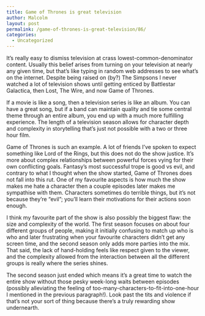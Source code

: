 ```yaml
---
title: Game of Thrones is great television
author: Malcolm
layout: post
permalink: /game-of-thrones-is-great-television/86/
categories:
  - Uncategorized
---
```

It&#8217;s really easy to dismiss television at crass lowest-common-denominator content. Usually this belief arises from turning on your television at nearly any given time, but that&#8217;s like typing in random web addresses to see what&#8217;s on the internet. Despite being raised on (by?) The Simpsons I never watched a lot of television shows until getting enticed by Battlestar Galactica, then Lost, The Wire, and now Game of Thrones.

If a movie is like a song, then a television series is like an album. You can have a great song, but if a band can maintain quality and tie some central theme through an entire album, you end up with a much more fulfilling experience. The length of a television season allows for character depth and complexity in storytelling that&#8217;s just not possible with a two or three hour film.

Game of Thrones is such an example. A lot of friends I&#8217;ve spoken to expect something like Lord of the Rings, but this does not do the show justice. It&#8217;s more about complex relationships between powerful forces vying for their own conflicting goals. Fantasy&#8217;s most successful trope is good vs evil, and contrary to what I thought when the show started, Game of Thrones does not fall into this rut. One of my favourite aspects is how much the show makes me hate a character then a couple episodes later makes me sympathise with them. Characters sometimes do terrible things, but it&#8217;s not because they&#8217;re &#8220;evil&#8221;; you&#8217;ll learn their motivations for their actions soon enough.

I think my favourite part of the show is also possibly the biggest flaw: the size and complexity of the world. The first season focuses on about four different groups of people, making it initially confusing to match up who is who and later frustrating when your favourite characters didn&#8217;t get any screen time, and the second season only adds more parties into the mix. That said, the lack of hand-holding feels like respect given to the viewer, and the complexity allowed from the interaction between all the different groups is really where the series shines.

The second season just ended which means it&#8217;s a great time to watch the entire show without those pesky week-long waits between episodes (possibly alleviating the feeling of too-many-characters-to-fit-into-one-hour I mentioned in the previous paragraph!). Look past the tits and violence if that&#8217;s not your sort of thing because there&#8217;s a truly rewarding show undernearth.